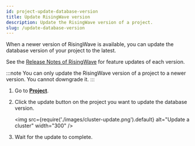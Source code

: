 ```yaml
---
id: project-update-database-version
title: Update RisingWave version
description: Update the RisingWave version of a project.
slug: /update-database-version
---
```


When a newer version of RisingWave is available, you can update the database version of your project to the latest.

See the [Release Notes of RisingWave](/release-notes/) for feature updates of each version.

:::note
You can only update the RisingWave version of a project to a newer version. You cannot downgrade it.
:::

1. Go to [**Project**](https://cloud.risingwave.com/project/home/).

2. Click the update button on the project you want to update the database version.

   <img
   src={require('./images/cluster-update.png').default}
   alt="Update a cluster"
   width="300"
   />

3. Wait for the update to complete.
